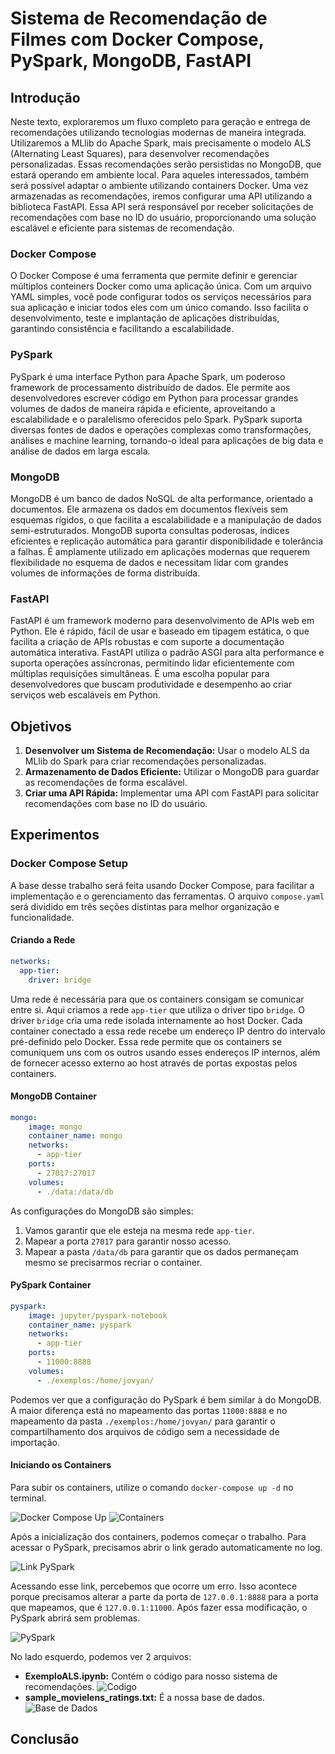 # Sistema de Recomendação de Filmes com Docker Compose, PySpark, MongoDB, FastAPI

## Introdução

Neste texto, exploraremos um fluxo completo para geração e entrega de recomendações utilizando tecnologias modernas de maneira integrada. Utilizaremos a MLlib do Apache Spark, mais precisamente o modelo ALS (Alternating Least Squares), para desenvolver recomendações personalizadas. Essas recomendações serão persistidas no MongoDB, que estará operando em ambiente local. Para aqueles interessados, também será possível adaptar o ambiente utilizando containers Docker. Uma vez armazenadas as recomendações, iremos configurar uma API utilizando a biblioteca FastAPI. Essa API será responsável por receber solicitações de recomendações com base no ID do usuário, proporcionando uma solução escalável e eficiente para sistemas de recomendação.

### Docker Compose

O Docker Compose é uma ferramenta que permite definir e gerenciar múltiplos conteiners Docker como uma aplicação única. Com um arquivo YAML simples, você pode configurar todos os serviços necessários para sua aplicação e iniciar todos eles com um único comando. Isso facilita o desenvolvimento, teste e implantação de aplicações distribuídas, garantindo consistência e facilitando a escalabilidade.

### PySpark

PySpark é uma interface Python para Apache Spark, um poderoso framework de processamento distribuído de dados. Ele permite aos desenvolvedores escrever código em Python para processar grandes volumes de dados de maneira rápida e eficiente, aproveitando a escalabilidade e o paralelismo oferecidos pelo Spark. PySpark suporta diversas fontes de dados e operações complexas como transformações, análises e machine learning, tornando-o ideal para aplicações de big data e análise de dados em larga escala.

### MongoDB

MongoDB é um banco de dados NoSQL de alta performance, orientado a documentos. Ele armazena os dados em documentos flexíveis sem esquemas rígidos, o que facilita a escalabilidade e a manipulação de dados semi-estruturados. MongoDB suporta consultas poderosas, índices eficientes e replicação automática para garantir disponibilidade e tolerância a falhas. É amplamente utilizado em aplicações modernas que requerem flexibilidade no esquema de dados e necessitam lidar com grandes volumes de informações de forma distribuída.

### FastAPI

FastAPI é um framework moderno para desenvolvimento de APIs web em Python. Ele é rápido, fácil de usar e baseado em tipagem estática, o que facilita a criação de APIs robustas e com suporte a documentação automática interativa. FastAPI utiliza o padrão ASGI para alta performance e suporta operações assíncronas, permitindo lidar eficientemente com múltiplas requisições simultâneas. É uma escolha popular para desenvolvedores que buscam produtividade e desempenho ao criar serviços web escaláveis em Python.

## Objetivos

1. **Desenvolver um Sistema de Recomendação:** Usar o modelo ALS da MLlib do Spark para criar recomendações personalizadas.
2. **Armazenamento de Dados Eficiente:** Utilizar o MongoDB para guardar as recomendações de forma escalável.
3. **Criar uma API Rápida:** Implementar uma API com FastAPI para solicitar recomendações com base no ID do usuário.

## Experimentos

### Docker Compose Setup

A base desse trabalho será feita usando Docker Compose, para facilitar a implementação e o gerenciamento das ferramentas. O arquivo `compose.yaml` será dividido em três seções distintas para melhor organização e funcionalidade.

#### Criando a Rede

```yaml
networks:
  app-tier:
    driver: bridge
```

Uma rede é necessária para que os containers consigam se comunicar entre si. Aqui criamos a rede `app-tier` que utiliza o driver tipo `bridge`. O driver `bridge` cria uma rede isolada internamente ao host Docker. Cada container conectado a essa rede recebe um endereço IP dentro do intervalo pré-definido pelo Docker. Essa rede permite que os containers se comuniquem uns com os outros usando esses endereços IP internos, além de fornecer acesso externo ao host através de portas expostas pelos containers.

#### MongoDB Container

```yaml
mongo:
    image: mongo
    container_name: mongo
    networks:
      - app-tier
    ports:
      - 27017:27017
    volumes:
      - ./data:/data/db
```

As configurações do MongoDB são simples:

1. Vamos garantir que ele esteja na mesma rede `app-tier`.
2. Mapear a porta `27017` para garantir nosso acesso.
3. Mapear a pasta `/data/db` para garantir que os dados permaneçam mesmo se precisarmos recriar o container.

#### PySpark Container

```yaml
pyspark:
    image: jupyter/pyspark-notebook
    container_name: pyspark
    networks:
      - app-tier
    ports:
      - 11000:8888
    volumes:
      - ./exemplos:/home/jovyan/
```

Podemos ver que a configuração do PySpark é bem similar à do MongoDB. A maior diferença está no mapeamento das portas `11000:8888` e no mapeamento da pasta `./exemplos:/home/jovyan/` para garantir o compartilhamento dos arquivos de código sem a necessidade de importação.

#### Iniciando os Containers

Para subir os containers, utilize o comando `docker-compose up -d` no terminal.

![Docker Compose Up](media/dockerComposeUp.png 'Docker Compose Up')
![Containers](media/containers.png 'Containers')

Após a inicialização dos containers, podemos começar o trabalho. Para acessar o PySpark, precisamos abrir o link gerado automaticamente no log.

![Link PySpark](media/linkPySpark.png 'Link PySpark')

Acessando esse link, percebemos que ocorre um erro. Isso acontece porque precisamos alterar a parte da porta de `127.0.0.1:8888` para a porta que mapeamos, que é `127.0.0.1:11000`. Após fazer essa modificação, o PySpark abrirá sem problemas.

![PySpark](media/pyspark.png 'PySpark')

No lado esquerdo, podemos ver 2 arquivos:

- **ExemploALS.ipynb:** Contém o código para nosso sistema de recomendações.
![Codigo](media/codigo.png 'Codigo')
- **sample_movielens_ratings.txt:** É a nossa base de dados.
![Base de Dados](media/baseDeDados.png 'Base de Dados')

## Conclusão
